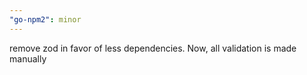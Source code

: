 ```yaml
---
"go-npm2": minor
---
```


remove zod in favor of less dependencies. Now, all validation is made manually
